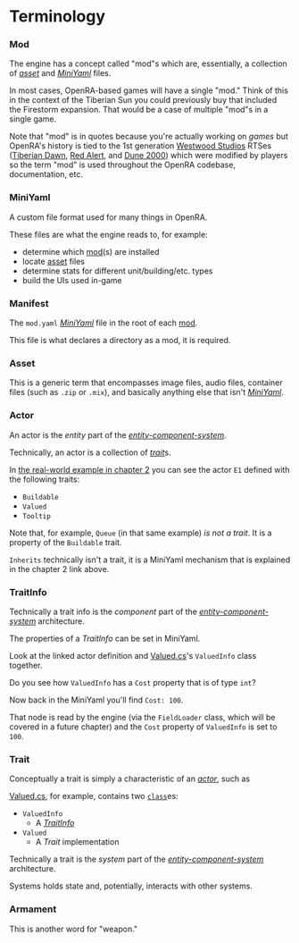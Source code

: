 # Terminology

### Mod

The engine has a concept called "mod"s which are, essentially, a collection of
[_asset_](#asset) and [_MiniYaml_](#miniyaml) files.

In most cases, OpenRA-based games will have a single "mod."
Think of this in the context of the Tiberian Sun you could previously buy
that included the Firestorm expansion.
That would be a case of multiple "mod"s in a single game.

Note that "mod" is in quotes because you're actually working on _games_
but OpenRA's history is tied to the 1st generation
[Westwood Studios][wp-westwood] RTSes ([Tiberian Dawn][wp-cnc95],
[Red Alert][wp-red-alert], and [Dune 2000][wp-dune2k]) which were modified by
players so the term "mod" is used throughout the OpenRA codebase,
documentation, etc.

### MiniYaml

A custom file format used for many things in OpenRA.

These files are what the engine reads to, for example:
- determine which [mod](#mod)(s) are installed
- locate [asset](#asset) files
- determine stats for different unit/building/etc. types
- build the UIs used in-game

### Manifest

The `mod.yaml` [_MiniYaml_](#miniyaml) file in the root of each [mod](#mod).

This file is what declares a directory as a mod, it is required.

### Asset

This is a generic term that encompasses image files, audio files, container files (such as `.zip` or `.mix`), and basically anything else that isn't [_MiniYaml_](#miniyaml).

### Actor

An actor is the _entity_ part of the [_entity-component-system_][wp-ecs].

Technically, an actor is a collection of [_trait_](#trait)s.

In [the real-world example in chapter 2](./miniyaml/example.md) you can see the actor `E1` defined with the following traits:

- `Buildable`
- `Valued`
- `Tooltip`

Note that, for example, `Queue` (in that same example) _is not a trait_.
It is a property of the `Buildable` trait.

`Inherits` technically isn't a trait, it is a MiniYaml mechanism that is explained in the chapter 2 link above.

### TraitInfo

Technically a trait info is the _component_ part of the [_entity-component-system_][wp-ecs] architecture.

The properties of a _TraitInfo_ can be set in MiniYaml.

Look at the linked actor definition and [Valued.cs][gh-valued.cs@0b0b82bd]'s `ValuedInfo` class together.

Do you see how `ValuedInfo` has a `Cost` property that is of type `int`?

Now back in the MiniYaml you'll find `Cost: 100`.

That node is read by the engine (via the `FieldLoader` class, which will be covered in a future chapter) and the `Cost` property of `ValuedInfo` is set to `100`.

### Trait

Conceptually a trait is simply a characteristic of an [_actor_](#actor), such as 

[Valued.cs][gh-valued.cs@0b0b82bd], for example, contains two [`class`][lang-csharp-class]es:
- `ValuedInfo`
    - A [_TraitInfo_](#trait-info)
- `Valued`
    - A _Trait_ implementation

Technically a trait is the _system_ part of the [_entity-component-system_][wp-ecs] architecture.

Systems holds state and, potentially, interacts with other systems.

### Armament

This is another word for "weapon."

  [wp-ecs]: https://en.wikipedia.org/wiki/Entity_component_system
  [wp-westwood]: https://en.wikipedia.org/wiki/Westwood_Studios
  [wp-cnc95]: https://en.wikipedia.org/wiki/Command_%26_Conquer_(1995_video_game)
  [wp-red-alert]: https://en.wikipedia.org/wiki/Command_%26_Conquer:_Red_Alert
  [wp-dune2k]: https://en.wikipedia.org/wiki/Dune_2000
  [gh-valued.cs@0b0b82bd]: https://github.com/OpenRA/OpenRA/blob/0b0b82bd/OpenRA.Mods.Common/Traits/Valued.cs
  [lang-csharp-class]: https://docs.microsoft.com/en-us/dotnet/csharp/programming-guide/classes-and-structs/classes